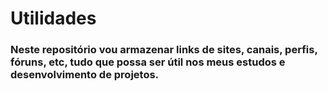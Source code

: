# Utilidades

### Neste repositório vou armazenar links de sites, canais, perfis, fóruns, etc, tudo que possa ser útil nos meus estudos e desenvolvimento de projetos.
